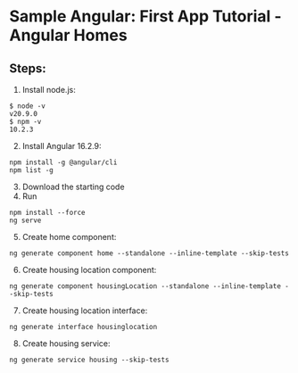 # Sample Angular: First App Tutorial - Angular Homes

## Steps:

1. Install node.js:

```
$ node -v
v20.9.0
$ npm -v
10.2.3
```

2. Install Angular 16.2.9:

```
npm install -g @angular/cli
npm list -g
```

3. Download the starting code
4. Run

```
npm install --force
ng serve
```

5. Create home component:

```
ng generate component home --standalone --inline-template --skip-tests
```

6. Create housing location component:

```
ng generate component housingLocation --standalone --inline-template --skip-tests
```

7. Create housing location interface:

```
ng generate interface housinglocation
```

8. Create housing service:

```
ng generate service housing --skip-tests
```
